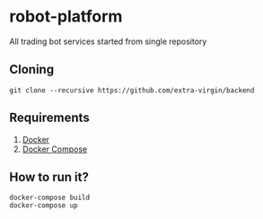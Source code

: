 # robot-platform

All trading bot services started from single repository

## Cloning

```
git clone --recursive https://github.com/extra-virgin/backend
```

## Requirements

1. [Docker](https://docs.docker.com/install/)
2. [Docker Compose](https://docs.docker.com/compose/install/)


## How to run it?
```
docker-compose build
docker-compose up
```
